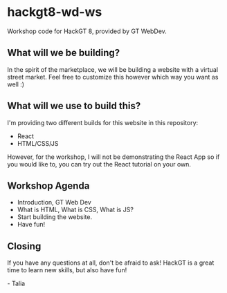 # hackgt8-wd-ws
Workshop code for HackGT 8, provided by GT WebDev.

## What will we be building?
In the spirit of the marketplace, we will be building a website with a virtual street market. Feel free to customize this however which way you want as well :)

## What will we use to build this?
I'm providing two different builds for this website in this repository:
- React
- HTML/CSS/JS

However, for the workshop, I will not be demonstrating the React App so if you would like to, you can try out the React tutorial on your own.

## Workshop Agenda
- Introduction, GT Web Dev
- What is HTML, What is CSS, What is JS?
- Start building the website.
- Have fun!

## Closing
If you have any questions at all, don't be afraid to ask! HackGT is a great time to learn new skills, but also have fun!

\- Talia
